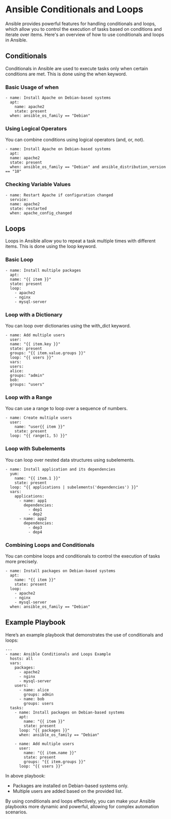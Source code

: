 # Ansible Conditionals and Loops

Ansible provides powerful features for handling conditionals and loops, which allow you to control the 
execution of tasks based on conditions and iterate over items. Here's an overview of how to use conditionals
and loops in Ansible.

## Conditionals

Conditionals in Ansible are used to execute tasks only when certain conditions are met. This is done using 
the when keyword.

### Basic Usage of when
```
- name: Install Apache on Debian-based systems
  apt:
    name: apache2
    state: present
  when: ansible_os_family == "Debian"
```

### Using Logical Operators
You can combine conditions using logical operators (and, or, not).

```
- name: Install Apache on Debian-based systems
  apt:
  name: apache2
  state: present
  when: ansible_os_family == "Debian" and ansible_distribution_version == "10"
```

### Checking Variable Values

```
- name: Restart Apache if configuration changed
  service:
  name: apache2
  state: restarted
  when: apache_config_changed
```

## Loops

Loops in Ansible allow you to repeat a task multiple times with different items. This is done using the loop
keyword.

### Basic Loop

```
- name: Install multiple packages
  apt:
  name: "{{ item }}"
  state: present
  loop:
    - apache2
    - nginx
    - mysql-server
```

### Loop with a Dictionary
You can loop over dictionaries using the with_dict keyword.

```
- name: Add multiple users
  user:
  name: "{{ item.key }}"
  state: present
  groups: "{{ item.value.groups }}"
  loop: "{{ users }}"
  vars:
  users:
  alice:
  groups: "admin"
  bob:
  groups: "users"
```

### Loop with a Range
You can use a range to loop over a sequence of numbers.

```
- name: Create multiple users
  user:
    name: "user{{ item }}"
    state: present
  loop: "{{ range(1, 5) }}"
```

### Loop with Subelements
You can loop over nested data structures using subelements.

```
- name: Install application and its dependencies
  yum:
    name: "{{ item.1 }}"
    state: present
  loop: "{{ applications | subelements('dependencies') }}"
  vars:
    applications:
      - name: app1
        dependencies:
          - dep1
          - dep2
      - name: app2
        dependencies:
          - dep3
          - dep4
```

### Combining Loops and Conditionals
You can combine loops and conditionals to control the execution of tasks more precisely.

```
- name: Install packages on Debian-based systems
  apt:
    name: "{{ item }}"
    state: present
  loop:
    - apache2
    - nginx
    - mysql-server
  when: ansible_os_family == "Debian"
```

## Example Playbook
Here’s an example playbook that demonstrates the use of conditionals and loops:

```
---
- name: Ansible Conditionals and Loops Example
  hosts: all
  vars:
    packages:
      - apache2
      - nginx
      - mysql-server
    users:
      - name: alice
        groups: admin
      - name: bob
        groups: users
  tasks:
    - name: Install packages on Debian-based systems
      apt:
        name: "{{ item }}"
        state: present
      loop: "{{ packages }}"
      when: ansible_os_family == "Debian"

    - name: Add multiple users
      user:
        name: "{{ item.name }}"
        state: present
        groups: "{{ item.groups }}"
      loop: "{{ users }}"
```

In above playbook:

- Packages are installed on Debian-based systems only.
- Multiple users are added based on the provided list.

By using conditionals and loops effectively, you can make your Ansible playbooks more dynamic and powerful,
allowing for complex automation scenarios.




















